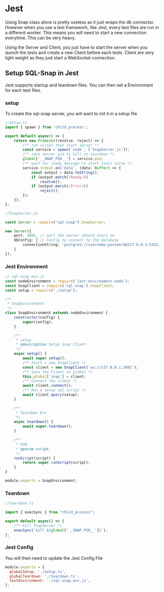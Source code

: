 # Jest

Using Snap class alone is pretty useless as it just wraps the db connector. However when you use a test framework, like Jest, every test files are run in a different worker. This means you will need to start a new connection everytime. This can be very heavy.

Using the Server and Client, you just have to start the server when you launch the tests and create a new Client before each tests. Client are very light weight as they just start a WebSocket connection.

## Setup SQL-Snap in Jest

Jest supports startup and teardown files. You can then set a Environment for each test files.

### setup

To create the sql-snap server, you will want to init it in a setup file


```ts
//setup.ts
import { spawn } from 'child_process';

export default async() => {
    return new Promise((resolve, reject) => {
        /** run script that start server */
        const service = spawn(`node`, ['SnapServer.js']);
        /** save server pid to kill on teardown */
        global['__SNAP_PID__'] = service.pid;
        /** wait for ready message to start tests suite */
        service.stdout.on('data', (data: Buffer) => {
            const output = data.toString();
            if (output.match(/Ready/))
                resolve();
            if (output.match(/Error/))
                reject();
        });
    });
};
```

```ts
//SnapServer.js

const Server = require("sql-snap").SnapServer;

new Server({
    port: 3001, // port the server should start on
    dbConfig: { // Config to connect to the database
        connectionString: 'postgres://username:password@127.0.0.1:5432/DatabaseTest'
    }
});
```

### Jest Environment

```js
// sql-snap.env.js
const nodeEnvironment = require('jest-environment-node');
const SnapClient = require('sql-snap').SnapClient;
const setup = require("./setup");

/**
 * SnapEnvironment
 */
class SnapEnvironment extends nodeEnvironment {
    constructor(config) {
        super(config);
    }

    /**
     * setup
     * @description Setup Snap Client
     */
    async setup() {
        await super.setup();
        /** Start a new SnapClient */
        const client = new SnapClient(`ws://127.0.0.1:3001`);
        /** Save the Client to global */
        this.global['snap'] = client;
        /** Connect the client */
        await client.connect();
        /** Run a setup sql script */
        await client.query(setup);
    }

    /**
     * Teardown Env
     */
    async teardown() {
        await super.teardown();
    }

    /**
     * RUN
     * @param script
     */
    runScript(script) {
        return super.runScript(script);
    }
}

module.exports = SnapEnvironment;

```

### Teardown

```ts
//teardown.ts

import { execSync } from "child_process";

export default async() => {
    /** Kill SnapServer */
    execSync(`kill ${global['__SNAP_PID__']}`);
};

```

### Jest Config

You will then need to update the Jest Config File

```js
module.exports = {
  globalSetup: './setup.ts',
  globalTeardown: './teardown.ts',
  testEnvironment: './sql-snap.env.js',
};

```
